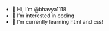 - 👋 Hi, I’m @bhavya1118
- 👀 I’m interested in coding
- 🌱 I’m currently learning html and css!

<!---
bhavya1118/bhavya1118 is a ✨ special ✨ repository because its `README.md` (this file) appears on your GitHub profile.
You can click the Preview link to take a look at your changes.
--->

